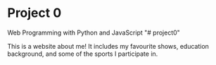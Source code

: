 # Project 0

Web Programming with Python and JavaScript
"# project0" 

This is a website about me! It includes my favourite shows, education background, and some of the sports I participate in.